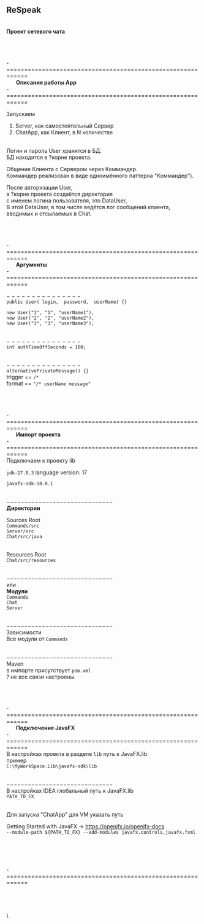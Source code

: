 ReSpeak
-
\
**Проект сетевого чата**

\
\
\
-============================================================  
    **Описание работы App**  
-============================================================  

Запускаем
1. Server, как самостоятельный Сервер
2. ChatApp, как Клиент, в N количестве


\
Логин и пароль User хранятся в БД.  
БД находится в ?корне проекта.  

Общение Клиента с Сервером через Коммандер.  
Коммандер реализован в виде одноимённого паттерна "Коммандер").  

После авторизации User,  
в ?корне проекта создаётся директория  
с именем логина пользователя, это DataUser,  
В этой DataUser, в том числе ведётся лог сообщений клиента,  
вводимых и отсылаемых в Chat.  



\
\
\
-============================================================  
    **Аргументы**  
-============================================================  

− − − − − − − − − − − − − − −  
`public User( login,  password,  userName) {}  `  

`new User("1", "1", "userName1"),  `  
`new User("2", "2", "userName2"),  `  
`new User("3", "3", "userName3");  `  

\
− − − − − − − − − − − − − − −  
`int authTimeOffSeconds = 100;`

\
− − − − − − − − − − − − − − −  
`alternativePrivateMessage() {}`  
trigger == `/*`  
format == `"/* userName message"`  


\
\
\
-============================================================  
    **Импорт проекта**  
-============================================================  
Подключаем к проекту lib  

`jdk-17.0.3`  language version: 17  

`javafx-sdk-18.0.1`  

\
−−−−−−−−−−−−−−−−−−−−−−−−−−−−−−  
**Директории**  

Sources Root  
`Commands/src`  
`Server/src`  
`Chat/src/java`  

\
Resources Root  
`Chat/src/resources`  


\
−−−−−−−−−−−−−−−−−−−−−−−−−−−−−−  
или  
**Mодули**  
 `Commands`  
 `Chat`  
 `Server`  


\
−−−−−−−−−−−−−−−−−−−−−−−−−−−−−−  
Зависимости  
Все модули от  `Commands`  

\
−−−−−−−−−−−−−−−−−−−−−−−−−−−−−−  
Maven  
в импорте присутствует `pom.xml`  
? не все связи настроены.

\
\
\
-============================================================  
    **Подключение JavaFX**  
-============================================================  
В настройках проекта в разделе `lib` путь к JavaFX.lib  
пример  
`C:\MyWorkSpace.Lib\javafx-sdk\lib`  


\
−−−−−−−−−−−−−−−−−−−−−−−−−−−−−−  
В настройках IDEA глобальный путь к JavaFX.lib  
`PATH_TO_FX`  

\
Для запуска "ChatApp" для VM указать путь  

Getting Started with JavaFX  →  https://openjfx.io/openjfx-docs  
`
--module-path ${PATH_TO_FX} --add-modules javafx.controls,javafx.fxml
`

\
\
\
\
-============================================================
\
\
\
\
\
\




